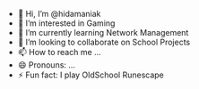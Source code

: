 - 👋 Hi, I’m @hidamaniak
- 👀 I’m interested in Gaming
- 🌱 I’m currently learning Network Management
- 💞️ I’m looking to collaborate on School Projects
- 📫 How to reach me ...
- 😄 Pronouns: ...
- ⚡ Fun fact: I play OldSchool Runescape

<!---
hidamaniak/hidamaniak is a ✨particular ✨ repository because its `README.md` (this file) appears on your GitHub profile.
You can click the Preview link to take a look at your changes.
--->
